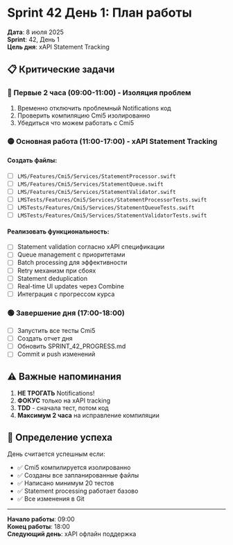 # Sprint 42 День 1: План работы

**Дата**: 8 июля 2025  
**Sprint**: 42, День 1  
**Цель дня**: xAPI Statement Tracking

## 📋 Критические задачи

### 🔴 Первые 2 часа (09:00-11:00) - Изоляция проблем
1. Временно отключить проблемный Notifications код
2. Проверить компиляцию Cmi5 изолированно
3. Убедиться что можем работать с Cmi5

### 🟡 Основная работа (11:00-17:00) - xAPI Statement Tracking

#### Создать файлы:
- [ ] `LMS/Features/Cmi5/Services/StatementProcessor.swift`
- [ ] `LMS/Features/Cmi5/Services/StatementQueue.swift`
- [ ] `LMS/Features/Cmi5/Services/StatementValidator.swift`
- [ ] `LMSTests/Features/Cmi5/Services/StatementProcessorTests.swift`
- [ ] `LMSTests/Features/Cmi5/Services/StatementQueueTests.swift`
- [ ] `LMSTests/Features/Cmi5/Services/StatementValidatorTests.swift`

#### Реализовать функциональность:
- [ ] Statement validation согласно xAPI спецификации
- [ ] Queue management с приоритетами
- [ ] Batch processing для эффективности
- [ ] Retry механизм при сбоях
- [ ] Statement deduplication
- [ ] Real-time UI updates через Combine
- [ ] Интеграция с прогрессом курса

### 🟢 Завершение дня (17:00-18:00)
- [ ] Запустить все тесты Cmi5
- [ ] Создать отчет дня
- [ ] Обновить SPRINT_42_PROGRESS.md
- [ ] Commit и push изменений

## ⚠️ Важные напоминания

1. **НЕ ТРОГАТЬ** Notifications!
2. **ФОКУС** только на xAPI tracking
3. **TDD** - сначала тест, потом код
4. **Максимум 2 часа** на исправление компиляции

## 🎯 Определение успеха

День считается успешным если:
- ✅ Cmi5 компилируется изолированно
- ✅ Созданы все запланированные файлы
- ✅ Написано минимум 20 тестов
- ✅ Statement processing работает базово
- ✅ Все изменения в Git

---

**Начало работы**: 09:00  
**Конец работы**: 18:00  
**Следующий день**: xAPI офлайн поддержка 